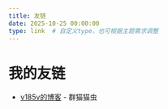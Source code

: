 ```yaml
---
title: 友链
date: 2025-10-25 00:00:00
type: link  # 自定义type，也可根据主题需求调整
---
```


# 我的友链
- [v185v的博客](https://blog.v185v.xyz) - 群猫猫虫